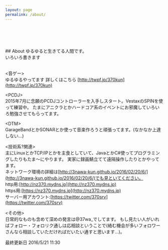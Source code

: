 ```yaml
---
layout: page
permalink: /about/
---
```

<br>
<br>
<br>
<br>
## About
ゆるゆると生きてる人間です。<br>
いろいろ書きます<br>
 <br>

&lt;音ゲー&gt; <br>
ゆるゆるやってます 詳しくはこちら [http://twpf.jp/370kun](http://twpf.jp/370kun)

&lt;PCDJ&gt; <br>
2015年7月に念願のPCDJコントローラーを入手しスタート。VestaxのSPINを使って練習中。
たまにアニクラとかハードコア系のイベントにお邪魔していろいろ勉強させてもらってます。<br>

&lt;DTM&gt;<br>
GarageBandとかSONARとか使って音楽作ろうと頑張ってます。(なかなか上達しない...)

&lt;技術系?関連&gt;<br>
主にLinuxとかTCP/IPとかを主食としていて、JavaとかC#使ってプログラミングしたりもたま〜にやります。
実家に録画鯖立てて遠隔操作したりとかやってます。<br>ネットワーク環境の詳細は[http://3nawa-kun.github.io/2016/02/20/6/](http://3nawa-kun.github.io/2016/02/20/6/)でも見といてください。<br>
http用:[http://nz370.mydns.jp](http://nz370.mydns.jp)<br>
https用:[https://nz370.mydns.jp](http://nz370.mydns.jp)<br>
サーバー用アカウント:[https://twitter.com/370srv](https://twitter.com/370srv)<br>

&lt;その他&gt;<br>
日常的なものも含めて深めの発言は@37wa_でしてます。
もし見たい人がいればフォロー・フォロリク通しは応相談ということで(絡む機会が多いフォロワーさんなら相談していただければだいたい通すと思います...)。

最終更新日 2016/5/21 11:30
